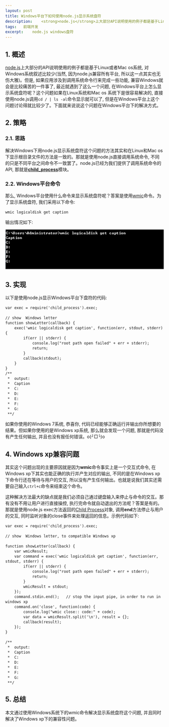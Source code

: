 ```yaml
---
layout: post
title: Windows平台下如何使用node.js显示系统盘符
description:	<strong>node.js</strong>上大部分API说明使用的例子都是基于Linux或者Mac os系统, 对Windows系统叙述比较少(当然, 因为node.js兼容所有平台, 所以这一点其实也无伤大雅)。但是, 如果应用涉及到调用系统命令行来完成一些功能, 兼容Windows就会是比较痛苦的一件事了, 最近就遇到了一个问题, 在Windows平台上怎么显示系统盘符呢？这个问题如果在Linux系统和Mac os 系统下是很容易解决的, 直接使用node.js调用cd / | ls -al命令显示就可以了, 但是在Windows平台上这个问题讨论得就比较少了。下面就来说说这个问题在Windows平台下的解决方式......<a href="/windows-nodejs-show-system-letter" title="阅读全文">阅读全文</a>
tags:	前端开发
excerpt:	node.js windows盘符
---
```

## 1. 概述

[node.js][]上大部分的API说明使用的例子都是基于Linux或者Mac os系统, 对Windows系统叙述比较少(当然, 因为node.js兼容所有平台, 所以这一点其实也无伤大雅)。但是, 如果应用涉及到调用系统命令行来完成一些功能, 兼容Windows就会是比较痛苦的一件事了, 最近就遇到了这么一个问题, 在Windows平台上怎么显示系统盘符呢？这个问题如果在Linux系统和Mac os 系统下是很容易解决的, 直接使用node.js调用```cd / | ls -al```命令显示就可以了, 但是在Windows平台上这个问题讨论得就比较少了。下面就来说说这个问题在Windows平台下的解决方式。

## 2. 策略
### 2.1. 思路
解决Windows下用node.js显示系统盘符这个问题的方法其实和在Linux和Mac os下显示根目录文件的方法是一致的。那就是使用node.js直接调用系统命令, 不同的只是不同平台之间命令不一致罢了。node.js已经为我们提供了调用系统命令的API, 那就是[**child_process**][]模块。

### 2.2. Windows平台命令
那么, Windows平台使用什么命令来显示系统盘符呢？答案是使用[wmic][]命令。为了显示系统盘符, 我们采用以下命令:
	
	wmic logicaldisk get caption

输出情况如下:

![Git Bash](/images/windowsletter/wmic.png)

## 3. 实现
以下是使用node.js显示Windows平台下盘符的代码:

	var exec = require('child_process').exec;

	// show  Windows letter
	function showLetter(callback) {
		exec('wmic logicaldisk get caption', function(err, stdout, stderr) {
	        if(err || stderr) {
	            console.log("root path open failed" + err + stderr);
	            return;
	        }
	        callback(stdout);
    	}
	}
	/**
	 *  output:
	 *  Caption
	 *  C:
	 *  D:
	 *  E:
	 *  F:
	 *  G:
	 **/

如果你使用的Windows 7系统, 恭喜你, 代码已经能够正确运行并输出你所想要的结果。但如果你使用的是Windows xp系统, 那么就会发现一个问题, 那就是代码没有产生任何输出, 并且也没有报任何错误。o(╯□╰)o

## 4. Windows xp兼容问题
其实这个问题出现的主要原因就是因为**wmic**命令事实上是一个交互式命令, 在Windows xp下其实也能正确的执行并产生对应的输出, 不同的是在Windows xp下命令行还在等待与用户的交互, 所以没有产生任何输出。也就是说我们其实还需要自己输入```ctrl+c```命令来结束这个命令。

这种解决方法最大的缺点就是我们必须自己通过键盘输入来停止与命令的交互。那有没有不用让用户进行直接操控, 执行完命令就自动退出的方法呢？答案是有的。那就是使用node.js exec方法返回的[Child Process][]对象, 调用**end**方法停止与用户的交互, 同时监听对象的close事件来处理返回的信息。示例代码如下:

	var exec = require('child_process').exec;
 
	// show  Windows letter, to compatible Windows xp
 
	function showLetter(callback) {
	    var wmicResult;
	    var command = exec('wmic logicaldisk get caption', function(err, stdout, stderr) {
	        if(err || stderr) {
	            console.log("root path open failed" + err + stderr);
	            return;
	        }
	        wmicResult = stdout;
	    });
	    command.stdin.end();   // stop the input pipe, in order to run in windows xp
	    command.on('close', function(code) {
	        console.log("wmic close:: code:" + code);
	        var data = wmicResult.split('\n'), result = {};
	        callback(result);
	    });
	}
	 
	/**
	 *  output:
	 *  Caption
	 *  C:
	 *  D:
	 *  E:
	 *  F:
	 *  G:
	 **/

## 5. 总结
本文通过使用Windows系统下的wmic命令解决显示系统盘符这个问题, 并且同时解决了Windows xp下的兼容性问题。

[node.js]: http://nodejs.org/
[**child_process**]: http://nodejs.org/api/child_process.html
[wmic]: https://en.wikipedia.org/wiki/Windows_Management_Instrumentation_Command-line
[Child Process]: http://nodejs.org/api/child_process.html#child_process_child_process